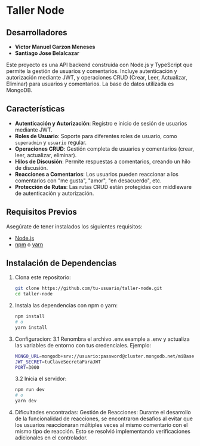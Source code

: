 # Taller Node 

## Desarrolladores
- **Victor Manuel Garzon Meneses**
- **Santiago Jose Belalcazar**

Este proyecto es una API backend construida con Node.js y TypeScript que permite la gestión de usuarios y comentarios. Incluye autenticación y autorización mediante JWT, y operaciones CRUD (Crear, Leer, Actualizar, Eliminar) para usuarios y comentarios. La base de datos utilizada es MongoDB.

## Características

- **Autenticación y Autorización**: Registro e inicio de sesión de usuarios mediante JWT.
- **Roles de Usuario**: Soporte para diferentes roles de usuario, como `superadmin` y `usuario` regular.
- **Operaciones CRUD**: Gestión completa de usuarios y comentarios (crear, leer, actualizar, eliminar).
- **Hilos de Discusión**: Permite respuestas a comentarios, creando un hilo de discusión.
- **Reacciones a Comentarios**: Los usuarios pueden reaccionar a los comentarios con "me gusta", "amor", "en desacuerdo", etc.
- **Protección de Rutas**: Las rutas CRUD están protegidas con middleware de autenticación y autorización.

## Requisitos Previos

Asegúrate de tener instalados los siguientes requisitos:

- [Node.js](https://nodejs.org/) 
- [npm](https://www.npmjs.com/) o [yarn](https://yarnpkg.com/)

## Instalación de Dependencias

1. Clona este repositorio:
   ```bash
   git clone https://github.com/tu-usuario/taller-node.git
   cd taller-node
2. Instala las dependencias con npm o yarn:
   ```bash
   npm install
   # o
   yarn install
3. Configuracion:
   3.1 Renombra el archivo .env.example a .env y actualiza las variables de entorno con tus credenciales. Ejemplo:
     ```bash 
     MONGO_URL=mongodb+srv://usuario:password@cluster.mongodb.net/miBaseDeDatos
     JWT_SECRET=tuClaveSecretaParaJWT
     PORT=3000
     ```
   3.2 Inicia el servidor:
     ```bash
     npm run dev
     # o
     yarn dev
4. Dificultades encontradas:
   Gestión de Reacciones: Durante el desarrollo de la funcionalidad de reacciones, se encontraron desafíos al evitar que los usuarios reaccionaran múltiples veces al mismo comentario con el mismo tipo de       reacción. Esto se resolvió implementando verificaciones adicionales en el controlador.

